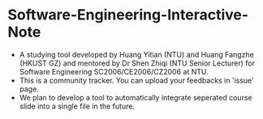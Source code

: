 # Software-Engineering-Interactive-Note
- A studying tool developed by Huang Yitian (NTU) and Huang Fangzhe (HKUST GZ) and mentored by Dr Shen Zhiqi (NTU Senior Lecturer) for Software Engineering SC2006/CE2006/CZ2006 at NTU.
- This is a community tracker. You can upload your feedbacks in 'issue' page.  
- We plan to develop a tool to automatically integrate seperated course slide into a single file in the future.
